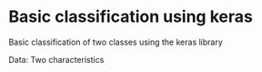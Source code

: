 # Basic classification using keras
Basic classification of two classes using the keras library

Data: Two characteristics

